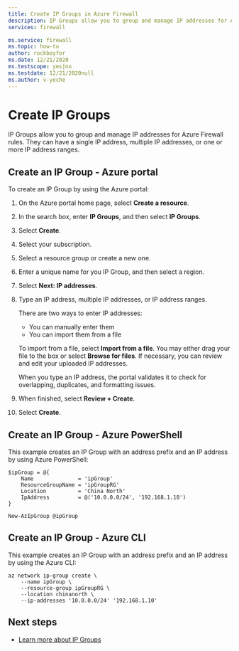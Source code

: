 ```yaml
---
title: Create IP Groups in Azure Firewall 
description: IP Groups allow you to group and manage IP addresses for Azure Firewall rules.
services: firewall

ms.service: firewall
ms.topic: how-to
author: rockboyfor
ms.date: 12/21/2020
ms.testscope: yes|no
ms.testdate: 12/21/2020null
ms.author: v-yeche
---
```


# Create IP Groups

IP Groups allow you to group and manage IP addresses for Azure Firewall rules. They can have a single IP address, multiple IP addresses, or one or more IP address ranges.

## Create an IP Group - Azure portal

To create an IP Group by using the Azure portal:

1. On the Azure portal home page, select **Create a resource**.
1. In the search box, enter **IP Groups**, and then select **IP Groups**.
1. Select **Create**.
1. Select your subscription.
1. Select a resource group or create a new one.
1. Enter a unique name for you IP Group, and then select a region.
1. Select **Next: IP addresses**.
1. Type an IP address, multiple IP addresses, or IP address ranges.

   There are two ways to enter IP addresses:
   - You can manually enter them
   - You can import them from a file

   To import from a file, select **Import from a file**. You may either drag your file to the box or select **Browse for files**. If necessary, you can review and edit your uploaded IP addresses.

   When you type an IP address, the portal validates it to check for overlapping, duplicates, and formatting issues.

1. When finished, select **Review + Create**.
1. Select **Create**.

## Create an IP Group - Azure PowerShell

This example creates an IP Group with an address prefix and an IP address by using Azure PowerShell:

```azurepowershell
$ipGroup = @{
    Name              = 'ipGroup'
    ResourceGroupName = 'ipGroupRG'
    Location          = 'China North'
    IpAddress         = @('10.0.0.0/24', '192.168.1.10') 
}

New-AzIpGroup @ipGroup
```

## Create an IP Group - Azure CLI

This example creates an IP Group with an address prefix and an IP address by using the Azure CLI:

```azurecli
az network ip-group create \
    --name ipGroup \ 
    --resource-group ipGroupRG \
    --location chinanorth \
    --ip-addresses '10.0.0.0/24' '192.168.1.10'
```

## Next steps

- [Learn more about IP Groups](ip-groups.md)



<!-- Update_Description: new article about create ip group -->
<!--NEW.date: 12/21/2020-->